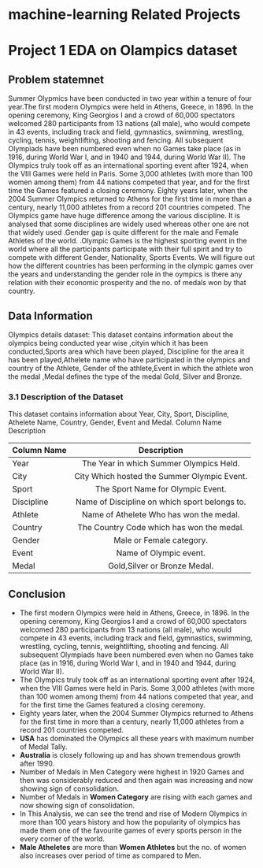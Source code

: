 # machine-learning Related Projects 
# Project 1 EDA on Olampics dataset
## Problem statemnet

Summer Olypmics have been conducted in two year within a tenure of four year.The first modern Olympics were held in Athens, Greece, in 1896. In the opening ceremony, King Georgios I and a crowd of 60,000 spectators welcomed 280 participants from 13 nations (all male), who would compete in 43 events, including track and field, gymnastics, swimming, wrestling, cycling, tennis, weightlifting, shooting and fencing. All subsequent Olympiads have been numbered even when no Games take place (as in 1916, during World War I, and in 1940 and 1944, during World War II). The Olympics truly took off as an international sporting event after 1924, when the VIII Games were held in Paris. Some 3,000 athletes (with more than 100 women among them) from 44 nations competed that year, and for the first time the Games featured a closing ceremony. Eighty years later, when the 2004 Summer Olympics returned to Athens for the first time in more than a century, nearly 11,000 athletes from a record 201 countries competed. The Olympics game have huge difference among the various discipline. It is analysed that some disciplines are widely used whereas other one are not that widely used .Gender gap is quite different for the male and Female Athletes of the world. .Olympic Games is the highest sporting event in the world where all the participants participate with their full spirit and try to compete with different Gender, Nationality, Sports Events. We will figure out how the different countries has been performing in the olympic games over the years and understanding the gender role in the oympics is there any relation with their economic prosperity and the no. of medals won by that country.

## Data Information
Olympics details dataset: This dataset contains information about the olympics being conducted year wise ,cityin which it has been conducted,Sports area which have been played, Discipline for the area it has been played,Athelete name who have participated in the olympics and country of the Athlete, Gender of the athlete,Event in which the athlete won the medal ,Medal defines the type of the medal Gold, Silver and Bronze.
### 3.1 Description of the  Dataset

This dataset contains information about Year, City, Sport, Discipline, Athelete Name, Country, Gender, Event and Medal.
Column Name	 Description

| Column Name                    | Description                                                                                |
| -------------------------------|:------------------------------------------------------------------------------------------:| 
| Year                           | The Year in which Summer Olympics Held.                                                    | 
| City                           | City Which hosted the Summer Olympic Event.                                                | 
| Sport                          | The Sport Name for Olympic Event.                                                          | 
| Discipline                     | Name of Discipline on which sport belongs to.                                              |
| Athlete                        | Name of Athelete Who has won the medal.                                                    |
| Country                        | The Country Code which has won the medal.                                                  |
| Gender                         | Male or Female category.                                                                   |
| Event                          | Name of Olympic event.                                                                     |
| Medal                          | Gold,Silver or Bronze Medal.                                                               |

 ## Conclusion
 - The first modern Olympics were held in Athens, Greece, in 1896. In the opening ceremony, King Georgios I and a crowd of    60,000 spectators welcomed 280 participants from 13 nations (all male), who would compete in 43 events, including track and field, gymnastics, swimming, wrestling, cycling, tennis, weightlifting, shooting and fencing. All subsequent Olympiads have been numbered even when no Games take place (as in 1916, during World War I, and in 1940 and 1944, during World War II).
- The Olympics truly took off as an international sporting event after 1924, when the VIII Games were held in Paris. Some 3,000 athletes (with more than 100 women among them) from 44 nations competed that year, and for the first time the Games featured a closing ceremony.
-  Eighty years later, when the 2004 Summer Olympics returned to Athens for the first time in more than a century, nearly 11,000 athletes from a record 201 countries competed.
-  **USA** has dominated the Olympics all these years with maximum number of Medal Tally.
-  **Australia** is closely following up and has shown tremendous growth after 1990.
-  Number of Medals in Men Category were highest in 1920 Games and then was considerably reduced and then again was increasing and now showing sign of consolidation.
- Number of Medals in **Women Category** are rising with each games and now showing sign of consolidation.
- In This Analysis, we can see the trend and rise of Modern Olympics in more than 100 years history and how the popularity of olympics has made them one of the favourite games of every sports person in the every corner of the world.
- **Male Atheletes** are more than **Women Athletes** but the no. of women also increases over period of time as compared to Men.
